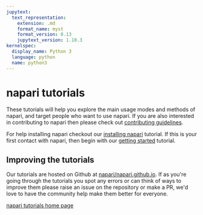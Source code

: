 ```yaml
---
jupytext:
  text_representation:
    extension: .md
    format_name: myst
    format_version: 0.13
    jupytext_version: 1.10.3
kernelspec:
  display_name: Python 3
  language: python
  name: python3
---
```


# napari tutorials

These tutorials will help you explore the main usage modes and methods of
napari, and target people who want to use napari. If you are also interested
in contributing to napari then please check out [contributing
guidelines](https://github.com/napari/napari/blob/master/docs/developers/contributing.md).

For help installing napari checkout our
[installing napari](./fundamentals/installation) tutorial. If this is your first
contact with napari, then begin with our
[getting started](./fundamentals/getting_started) tutorial.

## Improving the tutorials

Our tutorials are hosted on Github at
[napari/napari.github.io](https://github.com/napari/napari.github.io). If as
you're going through the tutorials you spot any errors or can think of ways to
improve them please raise an issue on the repository or make a PR, we'd love to
have the community help make them better for everyone.

[napari tutorials home page](http://www.napari.org/tutorials)
